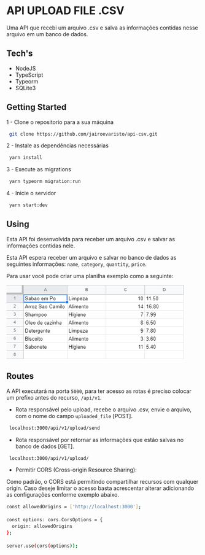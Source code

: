 # API UPLOAD FILE .CSV

 Uma API que recebi um arquivo .csv e salva as informações contidas nesse arquivo em um
 banco de dados.

 ## Tech's
 - NodeJS
 - TypeScript
 - Typeorm
 - SQLite3

 ## Getting Started

 1 - Clone o repositorio para a sua máquina

 ```bash
  git clone https://github.com/jairoevaristo/api-csv.git
 ```

 2 - Instale as dependências necessárias

 ```bash
  yarn install
 ```

3 - Execute as migrations

 ```bash
  yarn typeorm migration:run
 ```

 4 - Inicie o servidor

 ```bash
  yarn start:dev
 ```

 ## Using

 Esta API foi desenvolvida para receber um arquivo .csv e salvar as informações contidas nele.

 Esta API espera receber um arquivo e salvar no banco de dados as seguintes informações: `name`, `category`, `quantity`, `price`.

 Para usar você pode criar uma planilha exemplo como a seguinte:

 ![image](.github/image.png)

 ## Routes

 A API executará na porta `5000`, para ter acesso as rotas é preciso colocar um prefixo antes do recurso, `/api/v1`.

 - Rota responsável pelo upload, recebe o arquivo .csv, envie o arquivo, com o nome do campo `uploaded_file` [POST].

 ```bash
  localhost:3000/api/v1/upload/send
 ```
 - Rota responsável por retornar as informações que estão salvas no banco de dados [GET].

 ```bash
  localhost:3000/api/v1/upload/
 ```

 - Permitir CORS (Cross-origin Resource Sharing):

 
 Como padrão, o CORS está permitindo compartilhar recursos com qualquer origin. Caso deseje limitar o acesso basta acrescentar alterar adicionando as configurações conforme exemplo abaixo.

  ```bash
  const allowedOrigins = ['http://localhost:3000'];

  const options: cors.CorsOptions = {
    origin: allowedOrigins
  };

  server.use(cors(options));
 ```